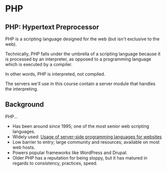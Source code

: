 <title>phph - overview</title>

# PHP

## PHP: Hypertext Preprocessor

PHP is a scripting language designed for the web (but isn't exclusive to the web).

Technically, PHP falls under the umbrella of a scripting language because it is processed by an interpreter, as opposed to a programming language which is executed by a compiler.

In other words, PHP is interpreted, not compiled.

The servers we'll use in this course contain a server module that handles the interpreting.

## Background

PHP...

* Has been around since 1995; one of the most senior web scripting languages.
* Widely used: [Usage of server-side programming languages for websites](http://w3techs.com/technologies/overview/programming_language/all)
* Low barrier to entry; large community and resources; available on most web hosts.
* Powers popular frameworks like WordPress and Drupal.
* Older PHP has a reputation for being sloppy, but it has matured in regards to consistency, practices, speed.
